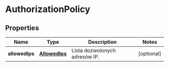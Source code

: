 
# AuthorizationPolicy

## Properties
| Name | Type | Description | Notes |
| ------------ | ------------- | ------------- | ------------- |
| **allowedIps** | [**AllowedIps**](AllowedIps.md) | Lista dozwolonych adresów IP. |  [optional] |



